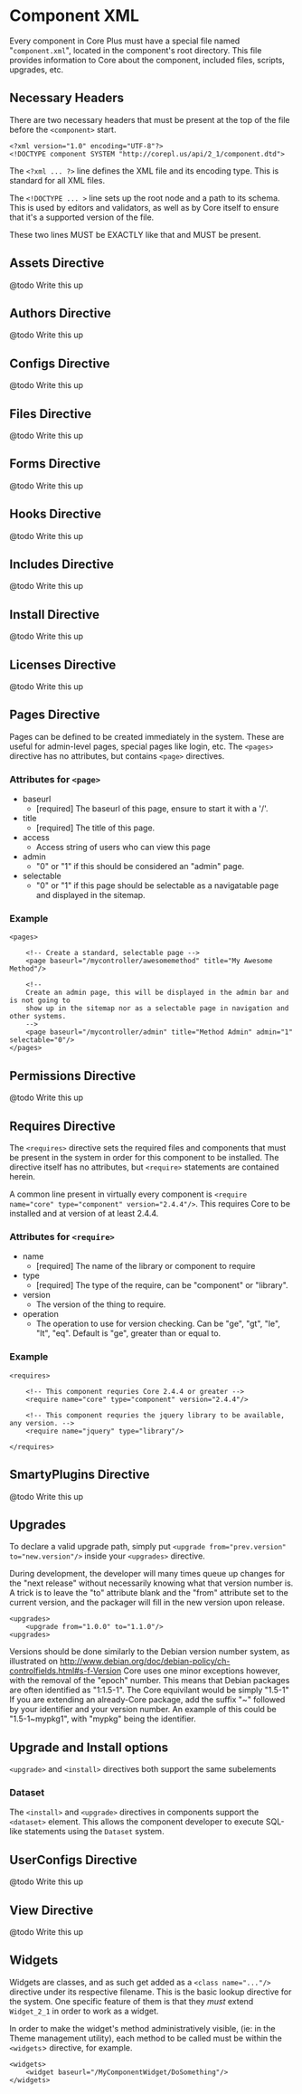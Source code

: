 # Component XML

Every component in Core Plus must have a special file named "`component.xml`", located in the component's root directory.  This file provides information to Core about the component, included files, scripts, upgrades, etc.


## Necessary Headers

There are two necessary headers that must be present at the top of the file before the `<component>` start.

	<?xml version="1.0" encoding="UTF-8"?>
	<!DOCTYPE component SYSTEM "http://corepl.us/api/2_1/component.dtd">

The `<?xml ... ?>` line defines the XML file and its encoding type.  This is standard for all XML files.

The `<!DOCTYPE ... >` line sets up the root node and a path to its schema.  This is used by editors and validators, as well as by Core itself to ensure that it's a supported version of the file.

These two lines MUST be EXACTLY like that and MUST be present.


## Assets Directive

@todo Write this up


## Authors Directive

@todo Write this up


## Configs Directive

@todo Write this up


## Files Directive

@todo Write this up


## Forms Directive

@todo Write this up


## Hooks Directive

@todo Write this up


## Includes Directive

@todo Write this up


## Install Directive

@todo Write this up


## Licenses Directive

@todo Write this up


## Pages Directive

Pages can be defined to be created immediately in the system.  These are useful for admin-level pages, special pages like login, etc.  The `<pages>` directive has no attributes, but contains `<page>` directives.


### Attributes for `<page>`

* baseurl
	* [required] The baseurl of this page, ensure to start it with a '/'.
* title
	* [required] The title of this page.
* access
	* Access string of users who can view this page
* admin
	* "0" or "1" if this should be considered an "admin" page.
* selectable
	* "0" or "1" if this page should be selectable as a navigatable page and displayed in the sitemap.

### Example

	<pages>

		<!-- Create a standard, selectable page -->
		<page baseurl="/mycontroller/awesomemethod" title="My Awesome Method"/>

		<!-- 
		Create an admin page, this will be displayed in the admin bar and is not going to 
		show up in the sitemap nor as a selectable page in navigation and other systems. 
		-->
		<page baseurl="/mycontroller/admin" title="Method Admin" admin="1" selectable="0"/>
	</pages>


## Permissions Directive

@todo Write this up


## Requires Directive

The `<requires>` directive sets the required files and components that must be present in the system in order for this component to be installed.  The directive itself has no attributes, but `<require>` statements are contained herein.

A common line present in virtually every component is `<require name="core" type="component" version="2.4.4"/>`.  This requires Core to be installed and at version of at least 2.4.4.

### Attributes for `<require>`

* name
	* [required] The name of the library or component to require
* type
	* [required] The type of the require, can be "component" or "library".
* version
	* The version of the thing to require.
* operation
	* The operation to use for version checking.  Can be "ge", "gt", "le", "lt", "eq".  Default is "ge", greater than or equal to.

### Example

	<requires>

		<!-- This component requries Core 2.4.4 or greater -->
		<require name="core" type="component" version="2.4.4"/>

		<!-- This component requries the jquery library to be available, any version. -->
		<require name="jquery" type="library"/>

	</requires>

## SmartyPlugins Directive

@todo Write this up


## Upgrades

To declare a valid upgrade path, simply put `<upgrade from="prev.version" to="new.version"/>` inside your
`<upgrades>` directive.

During development, the developer will many times queue up changes for the "next release" without necessarily
knowing what that version number is.  A trick is to leave the "to" attribute blank and the "from" attribute set to the
current version, and the packager will fill in the new version upon release.

    <upgrades>
        <upgrade from="1.0.0" to="1.1.0"/>
    <upgrades>

Versions should be done similarly to the Debian version number system, as illustrated on
http://www.debian.org/doc/debian-policy/ch-controlfields.html#s-f-Version
Core uses one minor exceptions however, with the removal of the "epoch" number.  This means that Debian packages are
often identified as "1:1.5-1".  The Core equivilant would be simply "1.5-1"
If you are extending an already-Core package, add the suffix "~" followed by your identifier and your version number.
An example of this could be "1.5-1~mypkg1", with "mypkg" being the identifier.

## Upgrade and Install options

`<upgrade>` and `<install>` directives both support the same subelements

### Dataset

The `<install>` and `<upgrade>` directives in components support the `<dataset>` element.  This allows the component
developer to execute SQL-like statements using the `Dataset` system.

## UserConfigs Directive

@todo Write this up


## View Directive

@todo Write this up



## Widgets

Widgets are classes, and as such get added as a `<class name="..."/>` directive under its respective filename.
This is the basic lookup directive for the system.  One specific feature of them is that they *must* extend
`Widget_2_1` in order to work as a widget.

In order to make the widget's method administratively visible, (ie: in the Theme management utility), each method to be
called must be within the `<widgets`> directive, for example.

    <widgets>
        <widget baseurl="/MyComponentWidget/DoSomething"/>
    </widgets>


